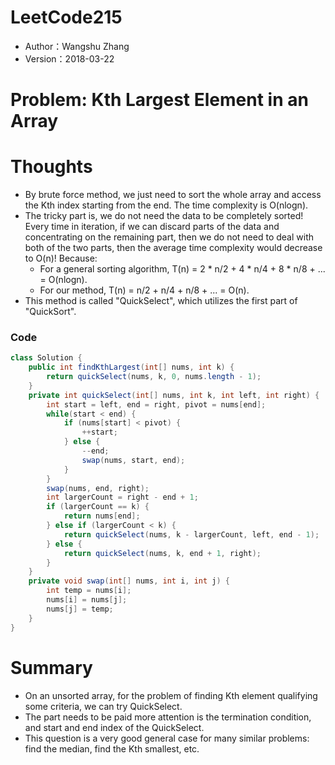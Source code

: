 # LeetCode215
* Author：Wangshu Zhang
* Version：2018-03-22

# Problem: Kth Largest Element in an Array

# Thoughts
* By brute force method, we just need to sort the whole array and access the Kth index starting from the end. The time complexity is O(nlogn).
* The tricky part is, we do not need the data to be completely sorted! Every time in iteration, if we can discard parts of the data and concentrating on the remaining part, then we do not need to deal with both of the two parts, then the average time complexity would decrease to O(n)! Because:
    * For a general sorting algorithm, T(n) = 2 \* n/2 + 4 \* n/4 + 8 \* n/8 + ... = O(nlogn).
    * For our method, T(n) = n/2 + n/4 + n/8 + ... = O(n).
* This method is called "QuickSelect", which utilizes the first part of "QuickSort".

### Code
```Java
class Solution {
    public int findKthLargest(int[] nums, int k) {
        return quickSelect(nums, k, 0, nums.length - 1);
    }
    private int quickSelect(int[] nums, int k, int left, int right) {
        int start = left, end = right, pivot = nums[end];
        while(start < end) {
            if (nums[start] < pivot) {
                ++start;
            } else {
                --end;
                swap(nums, start, end);
            }
        }
        swap(nums, end, right);
        int largerCount = right - end + 1;
        if (largerCount == k) {
            return nums[end];
        } else if (largerCount < k) {
            return quickSelect(nums, k - largerCount, left, end - 1);
        } else {
            return quickSelect(nums, k, end + 1, right);
        }
    }
    private void swap(int[] nums, int i, int j) {
        int temp = nums[i];
        nums[i] = nums[j];
        nums[j] = temp;
    }
}
```
# Summary
* On an unsorted array, for the problem of finding Kth element qualifying some criteria, we can try QuickSelect.
* The part needs to be paid more attention is the termination condition, and start and end index of the QuickSelect.
* This question is a very good general case for many similar problems: find the median, find the Kth smallest, etc.
